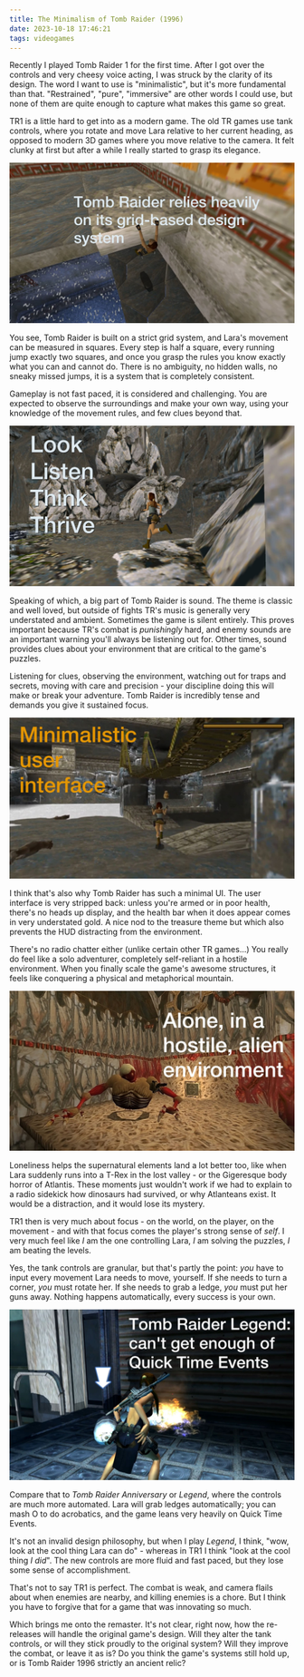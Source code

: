 ```yaml
---
title: The Minimalism of Tomb Raider (1996)
date: 2023-10-18 17:46:21
tags: videogames
---
```


Recently I played Tomb Raider 1 for the first time. After I got over the controls and very cheesy voice acting, I was struck by the clarity of its design. The word I want to use is "minimalistic", but it's more fundamental than that. "Restrained", "pure", "immersive" are other words I could use, but none of them are quite enough to capture what makes this game so great.

TR1 is a little hard to get into as a modern game. The old TR games use tank controls, where you rotate and move Lara relative to her current heading, as opposed to modern 3D games where you move relative to the camera. It felt clunky at first but after a while I really started to grasp its elegance.

<!-- more -->

![](/images/2023/tr1-grid.jpg)

You see, Tomb Raider is built on a strict grid system, and Lara's movement can be measured in squares. Every step is half a square, every running jump exactly two squares, and once you grasp the rules you know exactly what you can and cannot do. There is no ambiguity, no hidden walls, no sneaky missed jumps, it is a system that is completely consistent.

Gameplay is not fast paced, it is considered and challenging. You are expected to observe the surroundings and make your own way, using your knowledge of the movement rules, and few clues beyond that.

![](/images/2023/tr1-env.jpg)

Speaking of which, a big part of Tomb Raider is sound. The theme is classic and well loved, but outside of fights TR's music is generally very understated and ambient. Sometimes the game is silent entirely. This proves important because TR's combat is _punishingly_ hard, and enemy sounds are an important warning you'll always be listening out for. Other times, sound provides clues about your environment that are critical to the game's puzzles.

Listening for clues, observing the environment, watching out for traps and secrets, moving with care and precision - your discipline doing this will make or break your adventure. Tomb Raider is incredibly tense and demands you give it sustained focus.

![](/images/2023/tr1-ui.jpg)

I think that's also why Tomb Raider has such a minimal UI. The user interface is very stripped back: unless you're armed or in poor health, there's no heads up display, and the health bar when it does appear comes in very understated gold. A nice nod to the treasure theme but which also prevents the HUD distracting from the environment.

There's no radio chatter either (unlike certain other TR games...) You really do feel like a solo adventurer, completely self-reliant in a hostile environment. When you finally scale the game's awesome structures, it feels like conquering a physical and metaphorical mountain.

![](/images/2023/tr1-horror.jpg)

Loneliness helps the supernatural elements land a lot better too, like when Lara suddenly runs into a T-Rex in the lost valley - or the Gigeresque body horror of Atlantis. These moments just wouldn't work if we had to explain to a radio sidekick how dinosaurs had survived, or why Atlanteans exist. It would be a distraction, and it would lose its mystery.

TR1 then is very much about focus - on the world, on the player, on the movement - and with that focus comes the player's strong sense of _self_. I very much feel like *I* am the one controlling Lara, *I* am solving the puzzles, *I* am beating the levels.

Yes, the tank controls are granular, but that's partly the point: _you_ have to input every movement Lara needs to move, yourself. If she needs to turn a corner, _you_ must rotate her. If she needs to grab a ledge, _you_ must put her guns away. Nothing happens automatically, every success is your own.

![](/images/2023/trl-qte.jpg)

Compare that to *Tomb Raider Anniversary* or *Legend*, where the controls are much more automated. Lara will grab ledges automatically; you can mash O to do acrobatics, and the game leans very heavily on Quick Time Events.

It's not an invalid design philosophy, but when I play *Legend*, I think, "wow, look at the cool thing Lara can do" - whereas in TR1 I think "look at the cool thing _I did_". The new controls are more fluid and fast paced, but they lose some sense of accomplishment.

That's not to say TR1 is perfect. The combat is weak, and camera flails about when enemies are nearby, and killing enemies is a chore. But I think you have to forgive that for a game that was innovating so much.

Which brings me onto the remaster. It's not clear, right now, how the re-releases will handle the original game's design. Will they alter the tank controls, or will they stick proudly to the original system? Will they improve the combat, or leave it as is? Do you think the game's systems still hold up, or is Tomb Raider 1996 strictly an ancient relic?